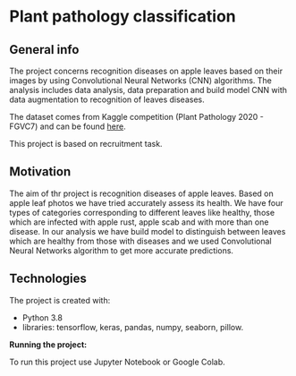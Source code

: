 # Plant pathology classification


## General info
The project concerns recognition diseases on apple leaves based on their images by using Convolutional Neural Networks (CNN) algorithms. The analysis includes data analysis, data preparation and build model CNN with data augmentation to recognition of  leaves diseases.

The dataset comes from Kaggle competition (Plant Pathology 2020 - FGVC7) and can be found [here](https://www.kaggle.com/c/plant-pathology-2020-fgvc7/data).

This project is based on recruitment task.

## Motivation
The aim of thr project is recognition diseases of apple leaves. Based on apple leaf photos we have tried accurately assess its health. We have four types of categories corresponding to different leaves like  healthy, those which are infected with apple rust, apple scab and with more than one disease. In our analysis we have build model to distinguish between leaves which are healthy from those with diseases and we used Convolutional Neural Networks algorithm to get more accurate predictions. 

## Technologies

The project is created with:

- Python 3.8
- libraries: tensorflow, keras, pandas, numpy, seaborn, pillow.

**Running the project:**

To run this project use Jupyter Notebook or Google Colab.
